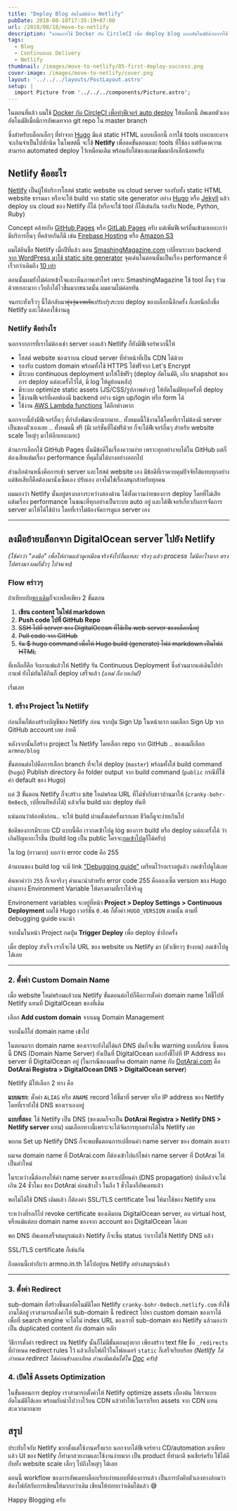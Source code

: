 ```yaml
---
title: "Deploy Blog อัตโนมัติด้วย Netlify"
pubDate: 2018-08-18T17:35:19+07:00
url: /2018/08/18/move-to-netlify
description: "แทนการใช้ Docker กับ CircleCI เพื่อ deploy blog แบบอัตโนมัติด้วยการใช้ continuous delivery ของ Netlify"
tags:
  - Blog
  - Continuous Delivery
  - Netlify
thumbnail: /images/move-to-netlify/05-first-deploy-success.png
cover-image: /images/move-to-netlify/cover.png
layout: '../../../layouts/PostLayout.astro'
setup: |
  import Picture from '../../../components/Picture.astro';
---
```


ในตอนที่แล้ว ผมใช้ [Docker กับ ​CircleCI เพื่อทำฟีเจอร์ auto deploy](https://armno.in.th/2018/08/16/blog-automated-deployment/) ให้บล็อกนี้
อัพเดทตัวเองอัตโนมัติเมื่อมีการอัพเดทจาก git repo ใน master branch

ซึ่งสำหรับบล็อกเล็กๆ ที่ทำจาก [Hugo](https://gohugo.io) มีแต่ static HTML แบบบล็อกนี้ การใช้ tools เยอะแยะอาจจะเกินจำเป็นไปสักนิด
ในโพสต์นี้ จะใช้ **Netlify** เพื่อลดขั้นตอนและ tools ที่ใช้ลง แต่ยังคงความสามารถ
automated deploy ไว้เหมือนเดิม พร้อมกับได้ของแถมเพิ่มมาอีกเล็กน้อยครับ

## Netlify คืออะไร

<Picture src="/images/move-to-netlify/netlify-homepage.png" alt="netlify.com screenshot"/>

[Netlify](https://www.netlify.com/) เป็นผู้ให้บริการโฮสต์ static website บน cloud server
รองรับทั้ง static HTML website ธรรมดา หรือจะให้ build จาก static site generator
อย่าง [Hugo](https://gohugo.io) หรือ [Jekyll](https://jekyllrb.com/) แล้ว deploy บน cloud ของ Netlify ก็ได้ (หรือจะใช้ tool ก็ได้เช่นกัน รองรับ Node, Python, Ruby)

Concept คล้ายกับ [GitHub Pages](https://pages.github.com/)
หรือ [GitLab Pages](https://about.gitlab.com/features/pages/) ครับ
แต่เพิ่มฟีเจอร์อื่นเข้ามาเยอะกว่า มีบริการอื่นๆ ที่คล้ายกันก็มี เช่น [Firebase Hosting](https://firebase.google.com/docs/hosting/)
หรือ [Amazon S3](https://aws.amazon.com/s3/)

ผมได้ยินชื่อ Netlify เมื่อปีที่แล้ว ตอน [SmashingMagazine.com](https://www.smashingmagazine.com/) เปลี่ยนระบบ backend
[จาก WordPress มาใช้ static site generator](https://www.smashingmagazine.com/2017/03/a-little-surprise-is-waiting-for-you-here/) จุดเด่นในตอนนั้นเป็นเรื่อง performance
ที่เร็วกว่าเดิมถึง [10 เท่า](https://www.netlify.com/blog/2017/03/16/smashing-magazine-just-got-10x-faster/)

ตอนนั้นผมยังไม่ค่อยเข้าใจและเห็นภาพเท่าไหร่ เพราะ SmashingMagazine ใช้ tool อื่นๆ ร่วมด้วยเยอะมาก
เว็บถึงได้ไวขึ้นมากขนาดนั้น ผมตามไม่ค่อยทัน

จนกระทั่งเร็วๆ นี้ได้กลับมา~~ยุ่งวุ่นวายกับ~~<em>ปรับปรุง</em>ระบบ deploy ของบล็อกนี้อีกครั้ง
ก็เลยนึกถึงชื่อ Netlify และได้ลองใช้งานดู

### Netlify ดีอย่างไร

นอกจากการที่เราไม่ต้องเช่า server เองแล้ว Netlify ก็ยังมีฟีเจอร์พวกนี้ให้

- โฮสต์ website ของเราบน cloud server ที่ทำหน้าที่เป็น CDN ได้ด้วย
- รองรับ custom domain พร้อมทั้งใช้ HTTPS ได้ฟรีจาก Let's Encrypt
- มีระบบ continuous deployment มาให้ใช้ฟรีๆ (deploy อัตโนมัติ, เก็บ snapshot ของการ deploy แต่ละครั้งไว้ได้, มี log ให้ดูย้อนหลัง)
- มีระบบ optimize static assets (JS/CSS/รูปภาพต่างๆ) ให้อัตโนมัติทุกครั้งที่ deploy
- ใช้งานฟีเจอร์ที่เคยต้องมี backend อย่าง sign up/login หรือ form ได้
- ใช้งาน [AWS Lambda functions](https://www.netlify.com/docs/functions/) ได้อีกต่างหาก

นอกจากนี้ยังมีฟีเจอร์อื่นๆ ที่กำลังพัฒนาอีกมากมาย.. ทั้งหมดนี้ใช้งานได้โดยที่เราไม่ต้องมี server เป็นของตัวเองเลย .. ทั้งหมดนี้ ฟรี (มีเวอร์ชั่นที่ไม่ฟรีด้วย ก็จะได้ฟีเจอร์อื่นๆ สำหรับ website scale
ใหญ่ๆ มาให้อีกเยอะแยะ)

ด้านการเลือกใช้ GitHub Pages นั้นมีข้อดีในเรื่องความง่าย เพราะทุกอย่างจบได้ใน GitHub
แต่ก็ต้องเสียแต้มเรื่อง performance ที่คุมไม่ได้บางอย่างออกไป

ส่วนอีกด้านหนึ่งคือการเช่า server และโฮสต์ website เอง มีข้อดีที่เราควบคุมปัจจัยได้แทบทุกอย่าง แต่ข้อเสียก็คือต้องมานั่งเซ็ตเอง ปรับเอง อาจไม่ใช่เรื่องสนุกสำหรับทุกคน

ผมมองว่า Netlify นั้นอยู่ตรงกลางระหว่างสองด้าน ได้ทั้งความง่ายของการ deploy
โดยที่ไม่เสียแต้มเรื่อง performance ในขณะที่ทุกอย่างเป็นระบบ auto อยู่
และได้ฟีเจอร์เกี่ยวกับการจัดการ server มาให้ได้ใช้บ้าง โดยที่เราไม่ต้องจัดการดูแล server เอง

---

## ลงมือย้ายบล็อกจาก DigitalOcean server ไปยัง Netlify

_(ใช้คำว่า "ลงมือ" เพื่อให้อ่านแล้วดูเหมือนจริงจังไปงั้นแหละ จริงๆ แล้ว process ไม่มีอะไรมาก ตรงไปตรงมา
ผมก็มั่วๆ ไปจนจบ)_

### Flow คร่าวๆ

ถ้าเทียบกับ[ของเดิม](https://armno.in.th/2018/08/16/blog-automated-deployment/#flow-%E0%B8%84%E0%B8%A3-%E0%B8%B2%E0%B8%A7%E0%B9%86)ก็จะเหลือเพียง 2 ขั้นตอน

1. **เขียน content ในไฟล์ markdown**
2. **Push code ไปที่ GitHub Repo**
3. ~~SSH ไปที่ server ของ DigitalOcean ที่ใช้เป็น web server ของบล็อกนี้อยู่~~
4. ~~Pull code จาก GitHub~~
5. ~~รัน $ hugo command เพื่อให้ Hugo build (generate) ไฟล์ markdown เป็นไฟล์ HTML~~

ที่เหลือก็คือ จิบกาแฟแล้วให้ Netlify รัน Continuous Deployment ซึ่งส่วนมากแค่เดินไปทำกาแฟ ยังไม่ทันได้กินก็ deploy เสร็จแล้ว *(แหม่ ก็อวยเกิน!)*

เริ่มเลย

### 1. สร้าง Project ใน Netlify

ก่อนอื่นก็ต้องสร้างบัญชีของ Netlify ก่อน จากปุ่ม Sign Up ในหน้าแรก ผมเลือก Sign Up จาก GitHub account เลย ง่ายดี

<Picture src="/images/move-to-netlify/00-create-account.png" alt="สมัครบริการ Netlify"/>

หลังจากนั้นก็สร้าง project ใน Netlify โดยเลือก repo จาก GitHub .. ของผมก็เลือก `armno/blog`

<Picture src="/images/move-to-netlify/00-create-new-site-in-netlify.png" alt="สร้างโปรเจ็ค Netlify"/>

ขั้นตอนต่อไปคือการเลือก branch ที่จะให้ deploy (`master`) พร้อมทั้งใส่ build command (`hugo`)
Publish directory คือ folder output จาก build command (`public` กรณีที่ใช้ค่า default ของ Hugo)

<Picture src="/images/move-to-netlify/01-just-hugo-as-build-script.png" alt="ระบุ build command และ publish directory"/>

แค่ 3 ขั้นตอน Netlify ก็จะสร้าง site ใหม่พร้อม URL ที่ไม่ซ้ำกับชาวบ้านมาให้ (`cranky-bohr-0e8ecb`, เปลี่ยนทีหลังได้) แล้วเริ่ม build และ deploy ทันที

แน่นอนว่าต้องพังก่อน.. จะให้ build ผ่านตั้งแต่ครั้งแรกเลย ชีวิตก็ดูจะง่ายเกินไป

<Picture src="/images/move-to-netlify/02-first-deploy-attempt-fails-of-course.png" alt="build แรกก็พังเลย"/>

ข้อดีของการมีระบบ CD แบบนี้คือ เรากดเข้าไปดู log ของการ build หรือ deploy แต่ละครั้งได้ ว่าเกิดปัญหาอะไรขึ้น
(build log เป็น public ใครจะ[กดเข้าไปดู](https://app.netlify.com/sites/armno/deploys/5b769bc9c96592071cef82df)ก็ได้ครับ)

ใน log (ยาวมาก) บอกว่า error code คือ 255

<Picture src="/images/move-to-netlify/02-failed-logs.png" alt="logs ของ build แรกที่พัง"/>

ด้านบนของ build log จะมี link ["Debugging guide"](https://www.netlify.com/docs/build-gotchas/?_ga=2.119989133.400480420.1534516918-2113870570.1534516918) เตรียมไว้รอเราอยู่แล้ว กดเข้าไปดูได้เลย

<Picture src="/images/move-to-netlify/02-debugging-guide.png" alt="สำหรับ build ที่ fail มี debugging guide เตรียมไว้ให้"/>

ค้นหาคำว่า `255` ก็เจอจริงๆ คำแนะนำสำหรับ error code 255 คือลองเซ็ต version ของ Hugo ผ่านทาง Environment Variable ให้ตรงตามที่เราใช้จริงดู

<Picture src="/images/move-to-netlify/03-fix-failed-build-hugo-instruction.png" alt="คำแนะนำสำหรับ error code 255 คือลองเซ็ต version ของ Hugo ให้ตรงตามที่เราใช้ดู"/>

Environement variables จะอยู่ที่หน้า **Project > Deploy Settings > Continuous Deployment**
ผมใช้ Hugo เวอร์ชั่น `0.46` ก็ตั้งค่า `HUGO_VERSION` ตามนั้น ตามที่ debugging guide แนะนำ

<Picture src="/images/move-to-netlify/04-fix-failed-build-by-putting-hugo-version-env-variable.png" alt="ตั้งค่าเวอร์ชั่นของ Hugo ผ่าน environment variable"/>

จากนั้นในหน้า Project กดปุ่ม **Trigger Deploy** เพื่อ deploy ซ้ำอีกครั้ง

<Picture src="/images/move-to-netlify/05-first-deploy-success.png" alt="build ผ่านแล้ว"/>

เมื่อ deploy สำเร็จ เราก็จะได้ URL ของ website บน Netlify มา (ตัวเขียวๆ ข้างบน) กดเข้าไปดูได้เลย

<Picture src="/images/move-to-netlify/06-new-site-deployed-with-netlify-generated-url.png" alt="website บน Netlify"/>

---

### 2. ตั้งค่า Custom Domain Name

เมื่อ website ใหม่พร้อมแล้วบน Netlify ขั้นตอนต่อไปก็คือการตั้งค่า domain name
ให้ชี้ไปที่ Netlify แทนที่ DigitalOcean ของที่เดิม

เลือก **Add custom domain** จากเมนู Domain Management

<Picture src="/images/move-to-netlify/07-add-custom-domain.png" alt="add custom domain บน Netlify"/>

จากนั้นก็ใส่ domain name เข้าไป

<Picture src="/images/move-to-netlify/08-added-custom-domain.png" alt="add custom domain บน Netlify"/>

ในตอนแรก domain name ของเราจะยังไม่ได้แก้ DNS มันก็จะขึ้น warning แบบนี้ก่อน
ซึ่งตอนนี้ DNS (Domain Name Server) ยังเป็นที่ DigitalOcean และยังชี้ไปที่ IP Address ของ server ที่ DigitalOcean อยู่
(ในกรณีของผมที่จด domain name กับ [DotArai.com](https://dotarai.com) คือ **DotArai Registra > DigitalOcean DNS > DigitalOcean server**)

<Picture src="/images/move-to-netlify/09-waiting-for-dns-propagation.png" alt="DNS settings ที่ยังไม่ถูกต้่อง"/>

Netlify มีให้เลือก 2 ทาง คือ

**แบบแรก**: ตั้งค่า `ALIAS` หรือ `ANAME` record ให้ชี้มาที่ server หรือ IP address ของ Netlify
โดยที่เรายังใช้ DNS ของเราเองอยู่

<Picture src="/images/move-to-netlify/10-dns-config-instructions.png" alt="DNS settings ที่ Netlify แนะนำ"/>

**แบบที่สอง**: ใช้ Netlify เป็น DNS (ของผมก็จะเป็น **DotArai Registra > Netlify DNS > Netlify server** แทน)
ผมเลือกทางนี้เพราะจะได้จัดการทุกอย่างได้ใน Netlify เลย

<Picture src="/images/move-to-netlify/11-use-netlify-as-dns.png" alt="เลือกใช้ Netlify DNS"/>

พอกด Set up Netlify DNS ก็จะพบขั้นตอนการเปลี่ยนค่า name server ของ domain ของเรา

<Picture src="/images/move-to-netlify/12-dns-instructions-to-put-in-dotarai.png" alt="Netlify DNS"/>

ผมจด domain name ที่ DotArai.com ก็ต้องเข้าไปแก้ไขค่า name server ที่ DotArai ให้เป็นค่าใหม่

<Picture src="/images/move-to-netlify/14-updated-dns-dotarai.png" alt="เปลี่ยน name servers ให้ชี้ไปที่ Netlify DNS"/>

ในระหว่างนี้ต้องรอให้ค่า name server ของเราเปลี่ยนค่า (DNS propagation) ปกติแล้วจะไม่เกิน 24 ชั่วโมง
ของ DotArai ค่อนข้างไว ในถึง 1 ชั่วโมงก็อัพเดทแล้ว

พอไม่ได้ใช้ DNS เดิมแล้ว ก็ต้องค่า SSL/TLS certificate ใหม่ ให้มาใช้ของ Netlify แทน

<Picture src="/images/move-to-netlify/15-ssl-waiting-for-dns-propagation.png" alt="ระหว่างรอ dns"/>

ระหว่างที่รอก็ไป revoke certificate ของเดิมบน DigitalOcean server, ลบ virtual host,
หรือแม้แต่ลบ domain name ของจาก account ของ DigitalOcean ได้เลย

พอ DNS อัพเดทเสร็จสมบูรณ์แล้ว Netlify ก็จะขึ้น status ว่าเราได้ใช้ Netlify DNS แล้ว

<Picture src="/images/move-to-netlify/18-dns-successfully-setup-on-netlify.png" alt="dns อัพเดทเสร็จแล้ว"/>

SSL/TLS certificate ก็เช่นกัน

<Picture src="/images/move-to-netlify/17-dns-verification-after-update-dns.png" alt="dns อัพเดทเสร็จแล้ว"/>

ถึงตอนนี้เท่ากับว่า armno.in.th ได้ไปอยู่บน Netlify อย่างสมบูรณ์แล้ว

---

### 3. ตั้งค่า Redirect

sub-domain ที่สร้างขึ้นมาอัตโนมัติโดย Netlify `cranky-bohr-0e8ecb.netlify.com` ยังใช้งานได้อยู่
เราสามารถตั้งค่าให้ sub-domain นี้ redirect ไปหา custom domain ของเราได้
เพื่อที่ search engine จะได้ไม่ index URL ของเราที่ sub-domain ของ Netlify แล้วมองว่าเป็น duplicated content
กับ domain หลัก

วิธีการตั้งค่า redirect บน Netlify นั้นก็ไม่มีขั้นตอนยุ่งยาก เพียงสร้าง text file ชื่อ `_redirects`
ที่กำหนด redirect rules ไว้ แล้วเก็บไฟล์ไว้ในโฟลเดอร์ `static` ก็เสร็จเรียบร้อย
_(Netlify ให้กำหนด redirect ได้ค่อนข้างละเอียด อ่านเพิ่มเติมได้ใน [Doc](https://www.netlify.com/docs/redirects/) ครับ)_

<Picture src="/images/move-to-netlify/19-redirect-rules.png" alt="ตั้งค่า redirect rules ใน Netlify"/>

### 4. เปิดใช้ Assets Optimization

ในขั้นตอนการ deploy เราสามารถตั้งค่าให้ Netlify optimize assets เบื้องต้น ให้เราแบบอัตโนมัติได้เลย
พร้อมกับนำไปวางไว้บน CDN แล้วทำให้เว็บเราเรียก assets จาก CDN แทน สะดวกมากมาย

<Picture src="/images/move-to-netlify/20-automated-assets-optimization.png" alt="เปิดใช้งาน assets optimization"/>

## สรุป

<Picture src="/images/move-to-netlify/quick-perf-audit.png" alt="ผล audits"/>

ประทับใจกับ Netlify มากตั้งแต่ใช้งานครั้งแรก นอกจากได้ฟีเจอร์ทาง CD/automation มาเพียบแล้ว
UI ของ Netlify ก็ทำมาสวยงามและใช้งานง่ายมาก เป็น product ที่ทำมาดี ขอเชียร์ครับ
ใช้ได้ดีกับทั้ง website scale เล็กๆ ไปถึงใหญ่ๆ ได้เลย

ตอนนี้ workflow ของการอัพเดทบล็อกเรียบง่ายแบบที่ต้องการแล้ว
เป็นการบังคับตัวเองทางอ้อมว่าต้องโฟกัสกับการเขียนให้มากกว่าเดิม เขียนให้บ่อยกว่าเดิมได้แล้ว 😅

Happy Blogging ครับ
